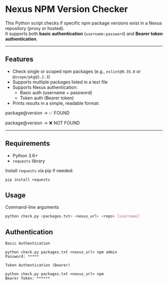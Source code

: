 # Nexus NPM Version Checker

This Python script checks if specific npm package versions exist in a Nexus repository (proxy or hosted).  
It supports both **basic authentication** (`username:password`) and **Bearer token authentication**.  

---

## Features

- Check single or scoped npm packages (e.g., `eslint@9.35.0` or `@scope/pkg@1.2.3`)  
- Supports multiple packages listed in a text file  
- Supports Nexus authentication:
  - Basic auth (username + password)  
  - Token auth (Bearer token)  
- Prints results in a simple, readable format:  


package@version -> ✅ FOUND

package@version -> ❌ NOT FOUND


---

## Requirements

- Python 3.6+  
- `requests` library  

Install `requests` via pip if needed:

```bash
pip install requests
```
## Usage
Command-line arguments
```bash
python check.py <packages.txt> <nexus_url> <repo> [username]
```

## Authentication
```
Basic Authentication

python check.py packages.txt <nexus_url> npm admin
Password: *****

Token Authentication (Bearer)

python check.py packages.txt <nexus_url> npm
Bearer Token: ******
